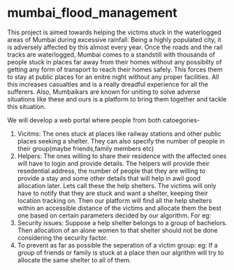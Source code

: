 # mumbai_flood_management

This project is aimed towards helping the victims stuck in the waterlogged areas of Mumbai during excessive rainfall. Being a highly populated city, it is adversely affected by this almost every year. Once the roads and the rail tracks are waterlogged, Mumbai comes to a standstill with thousands of people stuck in places far away from their homes without any possibilty of getting any form of transport to reach their homes safely. This forces them to stay at public places for an enitre night without any proper facilities. All this increases casualties and is a really dreadful experience for all the sufferers. Also, Mumbaikars are known for uniting to solve adverse situations like these and ours is a platform to bring them together and tackle this situation.

We will develop a web portal where people from both catoegories- 
   1. Vicitms: The ones stuck at places like railway stations and other public places seeking a shelter. They can also specify the number of people in their group(maybe friends,family members etc)
   2. Helpers: The ones willing to share their residence with the affected ones
will have to login and provide details.  The helpers will provide their resedential address, the number of people that they are willing to provide a stay and some other details that will help in awil good allocation later. Lets call these the help shelters. The victims will only have to notify that they are stuck and want a shelter, keeping their location tracking on. Then our platform will find all the help shelters within an accessible distance of the victims and allocate them the best one based on certain parameters decided by our algorithm. For eg:
1. Security issues: Suppose a help shelter belongs to a group of bachelors. Then allocation of an alone women to that shelter should not be done considering the security factor.
2. To prevent as far as possible the seperation of a victim group: eg: If a group of friends or family is stuck at a place then our algrithm will try to allocate the same shelter to all of them.
